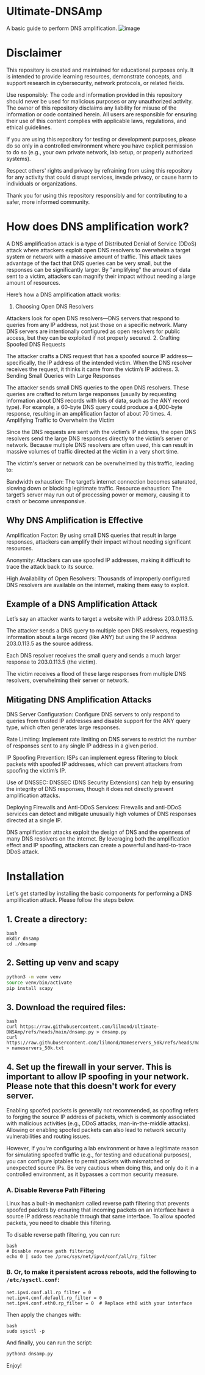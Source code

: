 # Ultimate-DNSAmp
A basic guide to perform DNS amplification.
![image](https://github.com/user-attachments/assets/e84574cb-f96e-4813-96ce-e6b5cc892e11)

# Disclaimer

This repository is created and maintained for educational purposes only. It is intended to provide learning resources, demonstrate concepts, and support research in cybersecurity, network protocols, or related fields.

Use responsibly: The code and information provided in this repository should never be used for malicious purposes or any unauthorized activity. The owner of this repository disclaims any liability for misuse of the information or code contained herein. All users are responsible for ensuring their use of this content complies with applicable laws, regulations, and ethical guidelines.

If you are using this repository for testing or development purposes, please do so only in a controlled environment where you have explicit permission to do so (e.g., your own private network, lab setup, or properly authorized systems).

Respect others' rights and privacy by refraining from using this repository for any activity that could disrupt services, invade privacy, or cause harm to individuals or organizations.

Thank you for using this repository responsibly and for contributing to a safer, more informed community.

# How does DNS amplification work?

A DNS amplification attack is a type of Distributed Denial of Service (DDoS) attack where attackers exploit open DNS resolvers to overwhelm a target system or network with a massive amount of traffic. This attack takes advantage of the fact that DNS queries can be very small, but the responses can be significantly larger. By "amplifying" the amount of data sent to a victim, attackers can magnify their impact without needing a large amount of resources.

Here’s how a DNS amplification attack works:
1. Choosing Open DNS Resolvers

Attackers look for open DNS resolvers—DNS servers that respond to queries from any IP address, not just those on a specific network. Many DNS servers are intentionally configured as open resolvers for public access, but they can be exploited if not properly secured.
2. Crafting Spoofed DNS Requests

The attacker crafts a DNS request that has a spoofed source IP address—specifically, the IP address of the intended victim. When the DNS resolver receives the request, it thinks it came from the victim’s IP address.
3. Sending Small Queries with Large Responses

The attacker sends small DNS queries to the open DNS resolvers. These queries are crafted to return large responses (usually by requesting information about DNS records with lots of data, such as the ANY record type). For example, a 60-byte DNS query could produce a 4,000-byte response, resulting in an amplification factor of about 70 times.
4. Amplifying Traffic to Overwhelm the Victim

Since the DNS requests are sent with the victim’s IP address, the open DNS resolvers send the large DNS responses directly to the victim’s server or network. Because multiple DNS resolvers are often used, this can result in massive volumes of traffic directed at the victim in a very short time.

The victim's server or network can be overwhelmed by this traffic, leading to:

Bandwidth exhaustion: The target’s internet connection becomes saturated, slowing down or blocking legitimate traffic.
Resource exhaustion: The target’s server may run out of processing power or memory, causing it to crash or become unresponsive.

## Why DNS Amplification is Effective

Amplification Factor: By using small DNS queries that result in large responses, attackers can amplify their impact without needing significant resources.

Anonymity: Attackers can use spoofed IP addresses, making it difficult to trace the attack back to its source.

High Availability of Open Resolvers: Thousands of improperly configured DNS resolvers are available on the internet, making them easy to exploit.

## Example of a DNS Amplification Attack

Let’s say an attacker wants to target a website with IP address 203.0.113.5.

The attacker sends a DNS query to multiple open DNS resolvers, requesting information about a large record (like ANY) but using the IP address 203.0.113.5 as the source address.

Each DNS resolver receives the small query and sends a much larger response to 203.0.113.5 (the victim).

The victim receives a flood of these large responses from multiple DNS resolvers, overwhelming their server or network.

## Mitigating DNS Amplification Attacks

DNS Server Configuration: Configure DNS servers to only respond to queries from trusted IP addresses and disable support for the ANY query type, which often generates large responses.

Rate Limiting: Implement rate limiting on DNS servers to restrict the number of responses sent to any single IP address in a given period.

IP Spoofing Prevention: ISPs can implement egress filtering to block packets with spoofed IP addresses, which can prevent attackers from spoofing the victim’s IP.

Use of DNSSEC: DNSSEC (DNS Security Extensions) can help by ensuring the integrity of DNS responses, though it does not directly prevent amplification attacks.

Deploying Firewalls and Anti-DDoS Services: Firewalls and anti-DDoS services can detect and mitigate unusually high volumes of DNS responses directed at a single IP.

DNS amplification attacks exploit the design of DNS and the openness of many DNS resolvers on the internet. By leveraging both the amplification effect and IP spoofing, attackers can create a powerful and hard-to-trace DDoS attack.

# Installation

Let's get started by installing the basic components for performing a DNS amplification attack. Please follow the steps below.

## 1. Create a directory:
```
bash
mkdir dnsamp
cd ./dnsamp
```

## 2. Setting up venv and scapy
```bash
python3 -m venv venv
source venv/bin/activate
pip install scapy
```

## 3. Download the required files:
```
bash
curl https://raw.githubusercontent.com/lilmond/Ultimate-DNSAmp/refs/heads/main/dnsamp.py > dnsamp.py
curl https://raw.githubusercontent.com/lilmond/Nameservers_50k/refs/heads/main/nameservers_50k.txt > nameservers_50k.txt
```

## 4. Set up the firewall in your server. This is important to allow IP spoofing in your network. Please note that this doesn't work for every server.

Enabling spoofed packets is generally not recommended, as spoofing refers to forging the source IP address of packets, which is commonly associated with malicious activities (e.g., DDoS attacks, man-in-the-middle attacks). Allowing or enabling spoofed packets can also lead to network security vulnerabilities and routing issues.

However, if you're configuring a lab environment or have a legitimate reason for simulating spoofed traffic (e.g., for testing and educational purposes), you can configure iptables to permit packets with mismatched or unexpected source IPs. Be very cautious when doing this, and only do it in a controlled environment, as it bypasses a common security measure.

### A. Disable Reverse Path Filtering

Linux has a built-in mechanism called reverse path filtering that prevents spoofed packets by ensuring that incoming packets on an interface have a source IP address reachable through that same interface. To allow spoofed packets, you need to disable this filtering.

To disable reverse path filtering, you can run:
```
bash
# Disable reverse path filtering
echo 0 | sudo tee /proc/sys/net/ipv4/conf/all/rp_filter
```

### B. Or, to make it persistent across reboots, add the following to `/etc/sysctl.conf`:

```
net.ipv4.conf.all.rp_filter = 0
net.ipv4.conf.default.rp_filter = 0
net.ipv4.conf.eth0.rp_filter = 0  # Replace eth0 with your interface
```

Then apply the changes with:

```
bash
sudo sysctl -p
```

And finally, you can run the script:
```bash
python3 dnsamp.py
```

Enjoy!
